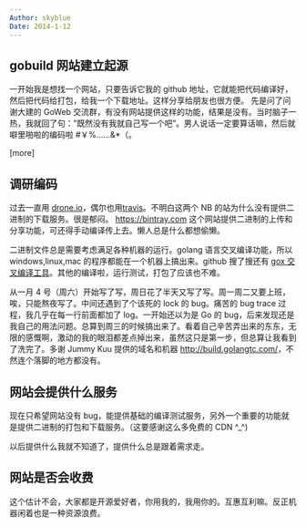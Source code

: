 ```yaml
---
Author: skyblue
Date: 2014-1-12
---
```


## gobuild 网站建立起源

一开始我是想找一个网站，只要告诉它我的 github 地址，它就能把代码编译好，然后把代码给打包，给我一个下载地址。这样分享给朋友也很方便。
先是问了问谢大建的 GoWeb 交流群，有没有网站提供这样的功能，结果是没有。当时脑子一热，我就回了句：”既然没有我就自己写一个吧”。男人说话一定要算话嘛，然后就噼里啪啦的编码啦 #￥%……&*（。

[more]

## 调研编码

过去一直用 [drone.io](https://drone.io)，偶尔也用[travis](https://travis-ci.org/)。不明白这两个 NB 的站为什么没有提供二进制的下载服务。很是郁闷。
<https://bintray.com> 这个网站提供二进制的上传和分享功能，可还得手动编译传上去。懒人总是什么都想偷懒。

二进制文件总是需要考虑满足各种机器的运行。golang 语言交叉编译功能，所以 windows,linux,mac 的程序都能在一个机器上搞出来。github 搜了搜还有 [gox 交叉编译工具](https://github.com/mitchellh/gox)。其他的编译啦，运行测试，打包了应该也不难。

从一月 4 号（周六）开始写了写，周日花了半天又写了写。周一周二又要上班，唉，只能熬夜写了。中间还遇到了个该死的 lock 的 bug。痛苦的 bug trace 过程，我几乎在每一行前面都加了 log。一开始还以为是 Go 的 bug，后来发现还是我自己的用法问题。总算到周三的时候搞出来了。看着自己辛苦弄出来的东东，无限的感慨啊，激动的我的眼泪都差点掉出来，虽然这只是第一步，但总算让我看到了洗完了。多谢 Jummy Kuu 提供的域名和机器 <http://build.golangtc.com/>，不然连个落脚的地方都没有。

## 网站会提供什么服务

现在只希望网站没有 bug，能提供基础的编译测试服务，另外一个重要的功能就是提供二进制的打包和下载服务。（这要感谢这么多免费的 CDN ^_^)

以后提供什么我就不知道了，提供什么总是跟着需求走。

## 网站是否会收费

这个估计不会，大家都是开源爱好者，你用我的，我用你的。互惠互利嘛。反正机器闲着也是一种资源浪费。